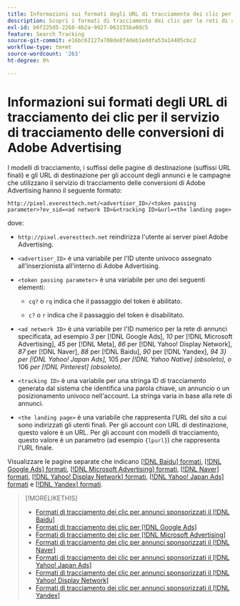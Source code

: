 ```yaml
---
title: Informazioni sui formati degli URL di tracciamento dei clic per il servizio di tracciamento delle conversioni di Adobe Advertising
description: Scopri i formati di tracciamento dei clic per le reti di annunci supportate.
exl-id: b6f225d5-2268-4b2a-9927-063155ba0dc5
feature: Search Tracking
source-git-commit: e16bc62127a708de8f4deb1eddfa53a14405cbc2
workflow-type: tm+mt
source-wordcount: '263'
ht-degree: 0%

---
```


# Informazioni sui formati degli URL di tracciamento dei clic per il servizio di tracciamento delle conversioni di Adobe Advertising

I modelli di tracciamento, i suffissi delle pagine di destinazione (suffissi URL finali) e gli URL di destinazione per gli account degli annunci e le campagne che utilizzano il servizio di tracciamento delle conversioni di Adobe Advertising hanno il seguente formato:

`http://pixel.everesttech.net/<advertiser_ID>/<token passing parameter>?ev_sid=<ad network ID>&<tracking ID>&url=<the landing page>`

dove:

* `http://pixel.everesttech.net` reindirizza l&#39;utente ai server pixel Adobe Advertising.

* `<advertiser_ID>` è una variabile per l&#39;ID utente univoco assegnato all&#39;inserzionista all&#39;interno di Adobe Advertising.

* `<token passing parameter>` è una variabile per uno dei seguenti elementi:

   * `cq?` o `rq` indica che il passaggio del token è abilitato.

   * `c?` o `r` indica che il passaggio del token è disabilitato.

* `<ad network ID>` è una variabile per l&#39;ID numerico per la rete di annunci specificata, ad esempio *3* per [!DNL Google Ads], *10* per [!DNL Microsoft Advertising], *45* per [!DNL Meta], *86* per [!DNL Yahoo! Display Network], *87* per [!DNL Naver], *88* per [!DNL Baidu], *90* per [!DNL Yandex], *94 3&rbrace; per [!DNL Yahoo! Japan Ads],* 105 *per [!DNL Yahoo Native] (obsoleto), o* 106 *per [!DNL Pinterest] (obsoleto).*

* `<tracking ID>` è una variabile per una stringa ID di tracciamento generata dal sistema che identifica una parola chiave, un annuncio o un posizionamento univoco nell&#39;account. La stringa varia in base alla rete di annunci.

* `<the landing page>` è una variabile che rappresenta l&#39;URL del sito a cui sono indirizzati gli utenti finali. Per gli account con URL di destinazione, questo valore è un URL. Per gli account con modelli di tracciamento, questo valore è un parametro (ad esempio `{lpurl}`) che rappresenta l&#39;URL finale.

Visualizzare le pagine separate che indicano [[!DNL Baidu] formati](formats-click-tracking-baidu.md), [[!DNL Google Ads] formati](formats-click-tracking-google.md), [[!DNL Microsoft Advertising] formati](formats-click-tracking-microsoft.md), [[!DNL Naver] formati](formats-click-tracking-naver.md), [[!DNL Yahoo! Display Network] formati](formats-click-tracking-yahoo-display-network.md), [[!DNL Yahoo! Japan Ads] formati](formats-click-tracking-yahoo-japan.md) e [[!DNL Yandex] formati](formats-click-tracking-yandex.md).

>[!MORELIKETHIS]
>
>* [Formati di tracciamento dei clic per annunci sponsorizzati il [!DNL Baidu]](formats-click-tracking-baidu.md)
>* [Formati di tracciamento dei clic per [!DNL Google Ads]](formats-click-tracking-google.md)
>* [Formati di tracciamento dei clic per [!DNL Microsoft Advertising]](formats-click-tracking-microsoft.md)
>* [Formati di tracciamento dei clic per annunci sponsorizzati il [!DNL Naver]](formats-click-tracking-naver.md)
>* [Formati di tracciamento dei clic per annunci sponsorizzati il [!DNL Yahoo! Japan Ads]](formats-click-tracking-yahoo-japan.md)
>* [Formati di tracciamento dei clic per annunci sponsorizzati il [!DNL Yahoo! Display Network]](formats-click-tracking-yahoo-display-network.md)
>* [Formati di tracciamento dei clic per annunci sponsorizzati il [!DNL Yandex]](formats-click-tracking-yandex.md)

